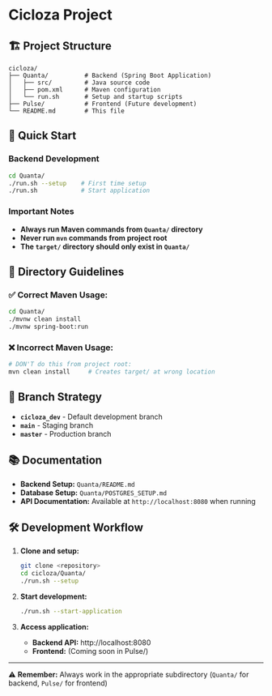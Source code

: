 # Cicloza Project

## 🏗️ Project Structure

```
cicloza/
├── Quanta/          # Backend (Spring Boot Application)
│   ├── src/         # Java source code
│   ├── pom.xml      # Maven configuration
│   └── run.sh       # Setup and startup scripts
├── Pulse/           # Frontend (Future development)
└── README.md        # This file
```

## 🚀 Quick Start

### Backend Development
```bash
cd Quanta/
./run.sh --setup    # First time setup
./run.sh            # Start application
```

### Important Notes
- **Always run Maven commands from `Quanta/` directory**
- **Never run `mvn` commands from project root**
- **The `target/` directory should only exist in `Quanta/`**

## 📂 Directory Guidelines

### ✅ Correct Maven Usage:
```bash
cd Quanta/
./mvnw clean install
./mvnw spring-boot:run
```

### ❌ Incorrect Maven Usage:
```bash
# DON'T do this from project root:
mvn clean install     # Creates target/ at wrong location
```

## 🌳 Branch Strategy

- **`cicloza_dev`** - Default development branch
- **`main`** - Staging branch  
- **`master`** - Production branch

## 📚 Documentation

- **Backend Setup:** `Quanta/README.md`
- **Database Setup:** `Quanta/POSTGRES_SETUP.md`
- **API Documentation:** Available at `http://localhost:8080` when running

## 🛠️ Development Workflow

1. **Clone and setup:**
   ```bash
   git clone <repository>
   cd cicloza/Quanta/
   ./run.sh --setup
   ```

2. **Start development:**
   ```bash
   ./run.sh --start-application
   ```

3. **Access application:**
   - **Backend API:** http://localhost:8080
   - **Frontend:** (Coming soon in Pulse/)

---

⚠️ **Remember:** Always work in the appropriate subdirectory (`Quanta/` for backend, `Pulse/` for frontend)